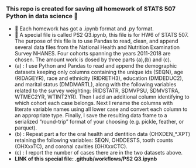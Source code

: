 ### This repo is created for saving all homework of STATS 507 Python in data science  👋
- 🔭 Each homework has got a .ipynb format and .py format. 
- 🌱 A special file is called PS2 Q3.ipynb, this file is for HW6 of STATS 507. The purpose of this file is to use Pandas to read, clean, and append several data files from the National Health and Nutrition Examination Survey NHANES. Four cohorts spanning the years 2011-2018 are chosen. The amount work is dosed by three parts (a),(b) and (c).
- (a) : I use Python and Pandas to read and append the demographic datasets keeping only columns containing the unique ids (SEQN), age (RIDAGEYR), race and ethnicity (RIDRETH3), education (DMDEDUC2), and marital status (DMDMARTL), along with the following variables related to the survey weighting: (RIDSTATR, SDMVPSU, SDMVSTRA, WTMEC2YR, WTINT2YR). Then I add an additional column identifying to which cohort each case belongs. Next I rename the columns with literate variable names using all lower case and convert each column to an appropriate type. Finally, I save the resulting data frame to a serialized “round-trip” format of your choosing (e.g. pickle, feather, or parquet).
- (b) : Repeat part a for the oral health and dentition data (OHXDEN_*.XPT) retaining the following variables: SEQN, OHDDESTS, tooth counts (OHXxxTC), and coronal cavities (OHXxxCTC).
- (c) : I report the number of cases there are in the two datasets above. 
- **LINK of this special file: .github/workflows/PS2 Q3.ipynb** 


